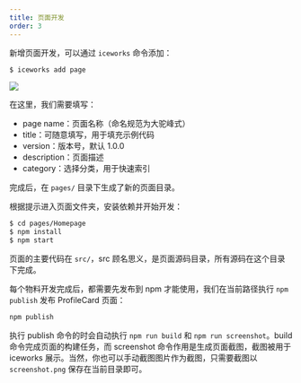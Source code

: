 ```yaml
---
title: 页面开发
order: 3
---
```


新增页面开发，可以通过 `iceworks` 命令添加：

```bash
$ iceworks add page
```

![](https://user-images.githubusercontent.com/56879942/90782290-6f64c880-e331-11ea-9f9a-46099e11a7b9.png)

在这里，我们需要填写：

- page name：页面名称（命名规范为大驼峰式）
- title：可随意填写，用于填充示例代码
- version：版本号，默认 1.0.0
- description：页面描述
- category：选择分类，用于快速索引

完成后，在 `pages/` 目录下生成了新的页面目录。

根据提示进入页面文件夹，安装依赖并开始开发：

```bash
$ cd pages/Homepage
$ npm install
$ npm start
```

页面的主要代码在 `src/`，src 顾名思义，是页面源码目录，所有源码在这个目录下完成。

每个物料开发完成后，都需要先发布到 npm 才能使用，我们在当前路径执行 `npm publish` 发布 ProfileCard 页面：

```bash
npm publish
```

执行 publish 命令的时会自动执行 `npm run build` 和 `npm run screenshot`。build 命令完成页面的构建任务，而 screenshot 命令作用是生成页面截图，截图被用于 iceworks 展示。当然，你也可以手动截图图片作为截图，只需要截图以 `screenshot.png` 保存在当前目录即可。
